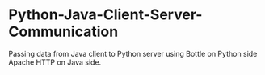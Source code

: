 # Python-Java-Client-Server-Communication
Passing data from Java client to Python server using Bottle on Python side Apache HTTP on Java side.
